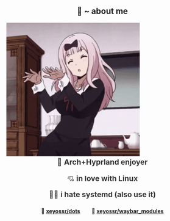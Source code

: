 <body>
  <h2 align="center">🦊 ~ about me</h2>

   <img src="assets/nogg.gif" alt="nogg gif" width="350" height="350" align="center">

  <div align="center">
    <div style="text-align: center; font-size: 1.2rem; line-height: 1.6; color: #333; max-width: 300px;">
      <div style="margin-bottom: 12px;" align="center">🌿 <strong>Arch+Hyprland enjoyer</strong></div>
      <div style="margin-bottom: 12px;" align="center">💘 <strong>in love with Linux</strong></div>
      <div style="margin-bottom: 12px;" align="center">😵‍💫 <strong>i hate systemd (also use it)</strong></div>
      <p></p>
    </div>

   <p></p>
<div align="center" style="display: inline-flex; gap: 30px; align-items: center;">
  <span>🍬 <strong><a href="https://github.com/xeyossr/dots">xeyossr/dots</a></strong></span>
  <span>🍬 <strong><a href="https://github.com/xeyossr/waybar_modules">xeyossr/waybar_modules</a></strong></span>
</div>

</body>
